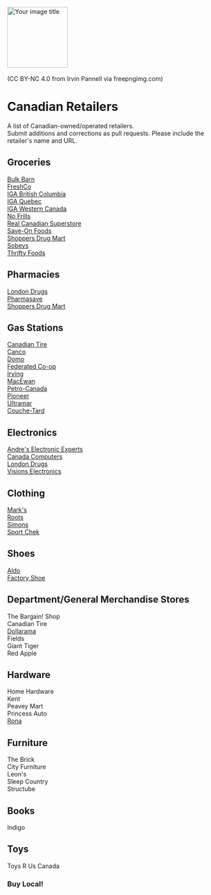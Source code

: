 <img src="https://github.com/user-attachments/assets/6461882b-3594-4b85-be8d-57223eb94ae3" alt="Your image title" width="140"/><br>  
(CC BY-NC 4.0 from Irvin Pannell via freepngimg.com)  

# Canadian Retailers
A list of Canadian-owned/operated retailers.  
Submit additions and corrections as pull requests. Please include the retailer's name and URL.  

## Groceries
[Bulk Barn](https://www.bulkbarn.ca/en/Products)  
[FreshCo](https://freshco.com/)  
[IGA British Columbia](https://www.igastoresbc.com)  
[IGA Quebec](https://www.iga.net/en)  
[IGA Western Canada](https://west.iga.ca/)  
[No Frills](https://nofrills.ca)  
[Real Canadian Superstore](http://realcanadiansuperstore.ca/)  
[Save-On Foods](https://www.saveonfoods.com)  
[Shoppers Drug Mart](https://shoppersdrugmart.ca)  
[Sobeys](https://www.sobeys.com)  
[Thrifty Foods](https://www.thriftyfoods.com)  

## Pharmacies
[London Drugs](https://londondrugs.com)  
[Pharmasave](https://pharmasave.com)  
[Shoppers Drug Mart](https://shoppersdrugmart.ca)  

## Gas Stations
[Canadian Tire](https://canadiantire.ca)  
[Canco](https://cancopetroleum.ca/)  
[Domo](https://domo.ca/)  
[Federated Co-op](https://www.fuel.crs/)  
[Irving](https://www.irvingoil.com/en-CA/on-the-road/on-the-road)  
[MacEwan](https://macewen.ca/)   
[Petro-Canada](https://www.petro-canada.ca/en/personal)  
[Pioneer](https://www.pioneer.ca/en/)  
[Ultramar](https://www.ultramar.ca/en/)  
[Couche-Tard](https://www.couche-tard.com/?lang=en)  

## Electronics
[Andre's Electronic Experts](https://www.andreselectronicexperts.com/)  
[Canada Computers](https://www.canadacomputers.com/en/)  
[London Drugs](https://londondrugs.com)  
[Visions Electronics](https://visions.ca)  

## Clothing
[Mark's](https://marks.com)  
[Roots](https://www.roots.com)  
[Simons](https://www.simons.ca/en)  
[Sport Chek](https://www.sportcheck.ca)  

## Shoes
[Aldo](https://www.aldoshoes.com/ca/en)  
[Factory Shoe](https://www.factoryshoe.ca/_store/)  

## Department/General Merchandise Stores
The Bargain! Shop  
Canadian Tire  
[Dollarama](https://www.dollarama.com/en-ca/)  
Fields  
Giant Tiger  
Red Apple  

## Hardware
Home Hardware  
Kent  
Peavey Mart  
Princess Auto  
[Rona](https://rona.ca/)    

## Furniture
The Brick  
City Furniture  
Leon's  
Sleep Country  
Structube  

## Books
Indigo  

## Toys
Toys R Us Canada   

### Buy Local!  
